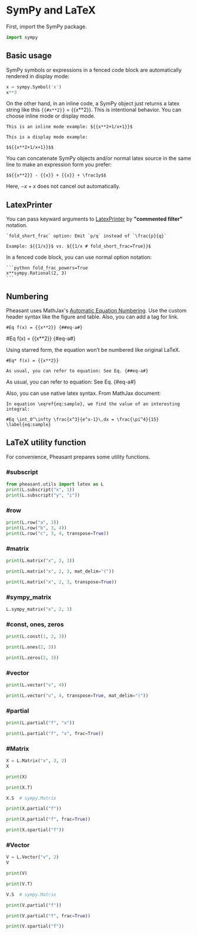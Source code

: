 # SymPy and LaTeX

First, import the SymPy package.

```python
import sympy
```

## Basic usage

SymPy symbols or expressions in a fenced code block are automatically rendered in display mode:

```python
x = sympy.Symbol('x')
x**3
```

On the other hand, in an inline code, a SymPy object just returns a latex string like this `{{#x**2}}` = {{x**2}}. This is intentional behavior. You can choose inline mode or display mode.

~~~copy
This is an inline mode example: ${{x**2+1/x+1}}$
~~~

~~~copy
This is a display mode example:

$${{x**2+1/x+1}}$$
~~~

You can concatenate SymPy objects and/or normal latex source in the same line to make an expression form you prefer:

~~~copy
$${{x**2}} - {{x}} + {{x}} + \frac1y$$
~~~

Here, $-{{x}}+{{x}}$ does not cancel out automatically.

## LatexPrinter

You can pass keyward arguments to [LatexPrinter](https://docs.sympy.org/latest/modules/printing.html?highlight=latex#module-sympy.printing.latex) by **"commented filter"** notation.

~~~copy
`fold_short_frac` option: Emit `p/q` instead of `\frac{p}{q}`

Example: ${{1/x}}$ vs. ${{1/x # fold_short_frac=True}}$
~~~

In a fenced code block, you can use normal option notation:

~~~copy
```python fold_frac_powers=True
x**sympy.Rational(2, 3)
```
~~~

## Numbering

Pheasant uses MathJax's [Automatic Equation Numbering](http://docs.mathjax.org/en/latest/tex.html#automatic-equation-numbering). Use the custom header syntax like the figure and table. Also, you can add a tag for link.

~~~
#Eq f(x) = {{x**2}} {##eq-a#}
~~~

#Eq f(x) = {{x**2}} {#eq-a#}

Using starred form, the equation won’t be numbered like original LaTeX.

~~~copy
#Eq* f(x) = {{x**2}}
~~~

~~~
As usual, you can refer to equation: See Eq. {##eq-a#}
~~~

As usual, you can refer to equation: See Eq. {#eq-a#}

Also, you can use native latex syntax. From MathJax document:

~~~copy
In equation \eqref{eq:sample}, we find the value of an interesting integral:

#Eq \int_0^\infty \frac{x^3}{e^x-1}\,dx = \frac{\pi^4}{15} \label{eq:sample}
~~~

## LaTeX utility function

For convenience, Pheasant prepares some utility functions.

### #subscript
```python
from pheasant.utils import latex as L
print(L.subscript("x", 1))
print(L.subscript("y", "i"))
```

### #row
```python
print(L.row("a", 3))
print(L.row("b", 3, 4))
print(L.row("c", 3, 4, transpose=True))
```

### #matrix
```python
print(L.matrix("x", 2, 3))
```
```python
print(L.matrix("x", 2, 3, mat_delim="("))
```
```python
print(L.matrix("x", 2, 3, transpose=True))
```

### #sympy_matrix
```python
L.sympy_matrix("x", 2, 3)
```

### #const, ones, zeros
```python
print(L.const(1, 2, 3))
```
```python
print(L.ones(2, 3))
```
```python
print(L.zeros(2, 3))
```

### #vector
```python
print(L.vector("v", 4))
```
```python
print(L.vector("u", 4, transpose=True, mat_delim="("))
```

### #partial
```python
print(L.partial("f", "x"))
```
```python
print(L.partial("f", "x", frac=True))
```

### #Matrix
```python
X = L.Matrix("x", 3, 2)
X
```
```python
print(X)
```
```python
print(X.T)
```
```python
X.S  # sympy.Matrix
```
```python
print(X.partial("f"))
```
```python
print(X.partial("f", frac=True))
```
```python
print(X.spartial("f"))
```

### #Vector
```python
V = L.Vector("v", 2)
V
```
```python
print(V)
```
```python
print(V.T)
```
```python
V.S  # sympy.Matrix
```
```python
print(V.partial("f"))
```
```python
print(V.partial("f", frac=True))
```
```python
print(V.spartial("f"))
```
